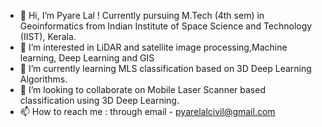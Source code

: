 - 👋 Hi, I’m Pyare Lal ! Currently pursuing M.Tech (4th sem) in Geoinformatics from Indian Institute of Space Science and Technology (IIST), Kerala.
- 👀 I’m interested in LiDAR and satellite image processing,Machine learning, Deep Learning and GIS
- 🌱 I’m currently learning MLS classification based on 3D Deep Learning Algorithms.
- 💞️ I’m looking to collaborate on Mobile Laser Scanner based classification using 3D Deep Learning.
- 📫 How to reach me : through email - pyarelalcivil@gmail.com

<!---
Pyarelal45/Pyarelal45 is a ✨ special ✨ repository because its `README.md` (this file) appears on your GitHub profile.
You can click the Preview link to take a look at your changes.
--->
